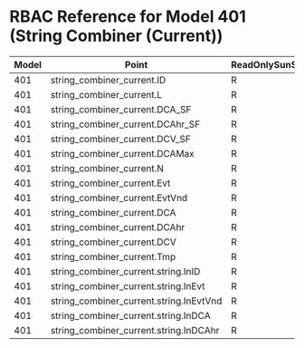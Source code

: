 # RBAC Reference for Model 401 (String Combiner (Current))

| Model | Point | ReadOnlySunSpec | GridServiceSunSpec | NetworkAdministratorSunSpec | SuperAdministratorSpec | 
|-------|-------|------------------|---------------------|------------------|--------------------|
| 401 | string_combiner_current.ID | R | R | R | R |
| 401 | string_combiner_current.L | R | R | R | R |
| 401 | string_combiner_current.DCA_SF | R | R | R | R |
| 401 | string_combiner_current.DCAhr_SF | R | R | R | R |
| 401 | string_combiner_current.DCV_SF | R | R | R | R |
| 401 | string_combiner_current.DCAMax | R | R | R | R |
| 401 | string_combiner_current.N | R | R | R | R |
| 401 | string_combiner_current.Evt | R | R | R | R |
| 401 | string_combiner_current.EvtVnd | R | R | R | R |
| 401 | string_combiner_current.DCA | R | R | R | R |
| 401 | string_combiner_current.DCAhr | R | R | R | R |
| 401 | string_combiner_current.DCV | R | R | R | R |
| 401 | string_combiner_current.Tmp | R | R | R | R |
| 401 | string_combiner_current.string.InID | R | R | R | R |
| 401 | string_combiner_current.string.InEvt | R | R | R | R |
| 401 | string_combiner_current.string.InEvtVnd | R | R | R | R |
| 401 | string_combiner_current.string.InDCA | R | R | R | R |
| 401 | string_combiner_current.string.InDCAhr | R | R | R | R |
